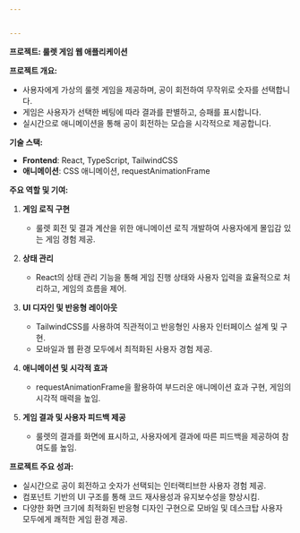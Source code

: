 ```yaml
---


---
```


<p><strong>프로젝트: 룰렛 게임 웹 애플리케이션</strong></p>
<p><strong>프로젝트 개요:</strong></p>
<ul>
<li>사용자에게 가상의 룰렛 게임을 제공하며, 공이 회전하여 무작위로 숫자를 선택합니다.</li>
<li>게임은 사용자가 선택한 베팅에 따라 결과를 판별하고, 승패를 표시합니다.</li>
<li>실시간으로 애니메이션을 통해 공이 회전하는 모습을 시각적으로 제공합니다.</li>
</ul>
<p><strong>기술 스택:</strong></p>
<ul>
<li><strong>Frontend</strong>: React, TypeScript, TailwindCSS</li>
<li><strong>애니메이션</strong>: CSS 애니메이션, requestAnimationFrame</li>
</ul>
<p><strong>주요 역할 및 기여:</strong></p>
<ol>
<li>
<p><strong>게임 로직 구현</strong></p>
<ul>
<li>룰렛 회전 및 결과 계산을 위한 애니메이션 로직 개발하여 사용자에게 몰입감 있는 게임 경험 제공.</li>
</ul>
</li>
<li>
<p><strong>상태 관리</strong></p>
<ul>
<li>React의 상태 관리 기능을 통해 게임 진행 상태와 사용자 입력을 효율적으로 처리하고, 게임의 흐름을 제어.</li>
</ul>
</li>
<li>
<p><strong>UI 디자인 및 반응형 레이아웃</strong></p>
<ul>
<li>TailwindCSS를 사용하여 직관적이고 반응형인 사용자 인터페이스 설계 및 구현.</li>
<li>모바일과 웹 환경 모두에서 최적화된 사용자 경험 제공.</li>
</ul>
</li>
<li>
<p><strong>애니메이션 및 시각적 효과</strong></p>
<ul>
<li>requestAnimationFrame을 활용하여 부드러운 애니메이션 효과 구현, 게임의 시각적 매력을 높임.</li>
</ul>
</li>
<li>
<p><strong>게임 결과 및 사용자 피드백 제공</strong></p>
<ul>
<li>룰렛의 결과를 화면에 표시하고, 사용자에게 결과에 따른 피드백을 제공하여 참여도를 높임.</li>
</ul>
</li>
</ol>
<p><strong>프로젝트 주요 성과:</strong></p>
<ul>
<li>실시간으로 공이 회전하고 숫자가 선택되는 인터랙티브한 사용자 경험 제공.</li>
<li>컴포넌트 기반의 UI 구조를 통해 코드 재사용성과 유지보수성을 향상시킴.</li>
<li>다양한 화면 크기에 최적화된 반응형 디자인 구현으로 모바일 및 데스크탑 사용자 모두에게 쾌적한 게임 환경 제공.</li>
</ul>

